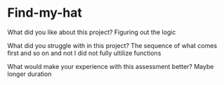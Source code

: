 # Find-my-hat

What did you like about this project?
Figuring out the logic

What did you struggle with in this project?
The sequence of what comes first and so on and not I did not fully ultilize functions

What would make your experience with this assessment better?
Maybe longer duration
